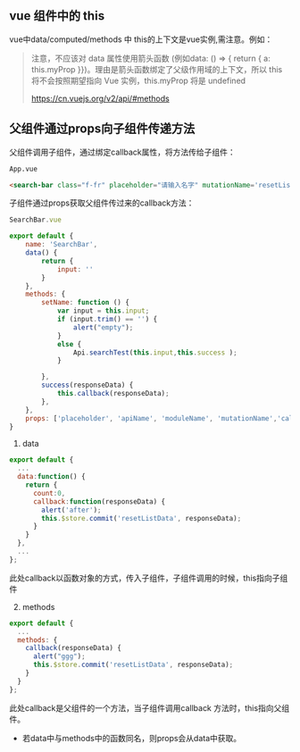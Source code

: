 ## vue 组件中的 this
vue中data/computed/methods 中 this的上下文是vue实例,需注意。例如：
> 注意，不应该对 data 属性使用箭头函数 (例如data: () => { return { a: this.myProp }})。理由是箭头函数绑定了父级作用域的上下文，所以 this 将不会按照期望指向 Vue 实例，this.myProp 将是 undefined
>
> https://cn.vuejs.org/v2/api/#methods


## 父组件通过props向子组件传递方法
父组件调用子组件，通过绑定callback属性，将方法传给子组件：
``` html
App.vue 

<search-bar class="f-fr" placeholder="请输入名字" mutationName='resetListData' :callback="callback"/>
```

子组件通过props获取父组件传过来的callback方法：
``` javascript
SearchBar.vue

export default {
    name: 'SearchBar',
    data() {
        return {
            input: ''
        }
    },
    methods: {
        setName: function () {
            var input = this.input;
            if (input.trim() == '') {
                alert("empty");
            }
            else {
                Api.searchTest(this.input,this.success );
            }

        },
        success(responseData) {
            this.callback(responseData);
        },
    },
    props: ['placeholder', 'apiName', 'moduleName', 'mutationName','callback']
}
```


1. data
``` javascript
export default {
  ...
  data:function() {
    return {
      count:0,
      callback:function(responseData) {
        alert('after');
        this.$store.commit('resetListData', responseData);
      }
    }
  },
  ...
};
```
此处callback以函数对象的方式，传入子组件，子组件调用的时候，this指向子组件

2. methods
``` javascript
export default {
  ...
  methods: {
    callback(responseData) {
      alert("ggg");
      this.$store.commit('resetListData', responseData);
    }
  }
};
```
此处callback是父组件的一个方法，当子组件调用callback 方法时，this指向父组件。

* 若data中与methods中的函数同名，则props会从data中获取。
